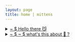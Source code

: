```yaml
---
layout: page
title: home | mittens
---
```


<details>
  <summary>
    <a href="https://asteroidex.com">~ $ Hello there 😼</a>
    
  </summary>
  <pre>

I'm Mittens, a self-taught tech enthusiast, programmer, and data analyst with a focus on data science. I'm passionate about decentralization, privacy, security, and free software. My expertise lies in operating systems, penetration testing, and networking. I enjoy solving security challenges and exploring decentralized networks like Tor and I2P. Studying operating systems, finding alternatives in FOSS, and prioritizing data privacy are my key pursuits.
</pre>
</details> 

<details>
  <summary>
    <a href="https://asteroidex.com">~ $ ~ $ what's this about 🔎 ?</a>
    
  </summary>
  <pre>

  Hey there! I'm also known as zoul on [youtube](https://www.youtube.com/@zoulvigil/videos) who's hooked on spending most of my time in front of a screen. The catch? I tend to forget things quite often. So, here's my digital archive— that helps me keep everything in check. If you stumble upon any articles that strike a chord with you, that's absolutely fantastic! Enjoy the content!
</pre>
</details> 
